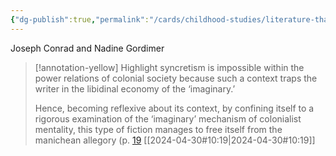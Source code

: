 ```yaml
---
{"dg-publish":true,"permalink":"/cards/childhood-studies/literature-that-finds-syncretism-impossible/","created":"2024-04-30T13:39:51.337+08:00","updated":"2024-07-31T16:20:46.480+08:00"}
---
```


Joseph Conrad and Nadine Gordimer

> [!annotation-yellow] Highlight
>syncretism is impossible within the power relations of colonial society because such a context traps the writer in the libidinal economy of the ‘imaginary.’ 
>
>Hence, becoming reflexive about its context, by confining itself to a rigorous examination of the ‘imaginary’ mechanism of colonialist mentality, this type of fiction manages to free itself from the manichean allegory (p. [19](zotero://open-pdf/library/items/AP4X9TIW?page=2&annotation=FLT45WFD) [[2024-04-30#10:19\|2024-04-30#10:19]]
